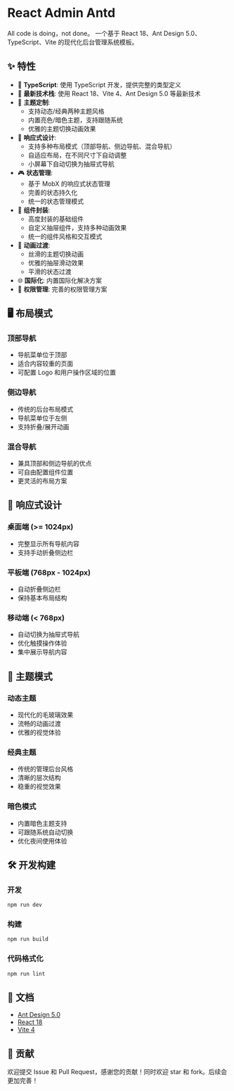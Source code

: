 # React Admin Antd
All code is doing，not done。
一个基于 React 18、Ant Design 5.0、TypeScript、Vite 的现代化后台管理系统模板。

## ✨ 特性

- 🎯 **TypeScript**: 使用 TypeScript 开发，提供完整的类型定义
- 🚀 **最新技术栈**: 使用 React 18、Vite 4、Ant Design 5.0 等最新技术
- 🎨 **主题定制**: 
  - 支持动态/经典两种主题风格
  - 内置亮色/暗色主题，支持跟随系统
  - 优雅的主题切换动画效果
- 📱 **响应式设计**: 
  - 支持多种布局模式（顶部导航、侧边导航、混合导航）
  - 自适应布局，在不同尺寸下自动调整
  - 小屏幕下自动切换为抽屉式导航
- 🎮 **状态管理**: 
  - 基于 MobX 的响应式状态管理
  - 完善的状态持久化
  - 统一的状态管理模式
- 🧩 **组件封装**: 
  - 高度封装的基础组件
  - 自定义抽屉组件，支持多种动画效果
  - 统一的组件风格和交互模式
- 🎪 **动画过渡**: 
  - 丝滑的主题切换动画
  - 优雅的抽屉滑动效果
  - 平滑的状态过渡
- 🌐 **国际化**: 内置国际化解决方案
- 🔐 **权限管理**: 完善的权限管理方案

## 🖥 布局模式

### 顶部导航
- 导航菜单位于顶部
- 适合内容较重的页面
- 可配置 Logo 和用户操作区域的位置

### 侧边导航
- 传统的后台布局模式
- 导航菜单位于左侧
- 支持折叠/展开动画

### 混合导航
- 兼具顶部和侧边导航的优点
- 可自由配置组件位置
- 更灵活的布局方案

## 🎨 响应式设计

### 桌面端 (>= 1024px)
- 完整显示所有导航内容
- 支持手动折叠侧边栏

### 平板端 (768px - 1024px)
- 自动折叠侧边栏
- 保持基本布局结构

### 移动端 (< 768px)
- 自动切换为抽屉式导航
- 优化触摸操作体验
- 集中展示导航内容

## 🎯 主题模式

### 动态主题
- 现代化的毛玻璃效果
- 流畅的动画过渡
- 优雅的视觉体验

### 经典主题
- 传统的管理后台风格
- 清晰的层次结构
- 稳重的视觉效果

### 暗色模式
- 内置暗色主题支持
- 可跟随系统自动切换
- 优化夜间使用体验

## 🛠 开发构建
### 开发
```bash
npm run dev
```

### 构建
```bash
npm run build
```

### 代码格式化
```bash
npm run lint
```

## 📝 文档

- [Ant Design 5.0](https://ant.design/docs/react/introduce-cn)
- [React 18](https://reactjs.org/blog/2022/03/29/react-v18.html)
- [Vite 4](https://vitejs.dev/guide/)

## 🤝 贡献

欢迎提交 Issue 和 Pull Request，感谢您的贡献！同时欢迎 star 和 fork。后续会更加完善！